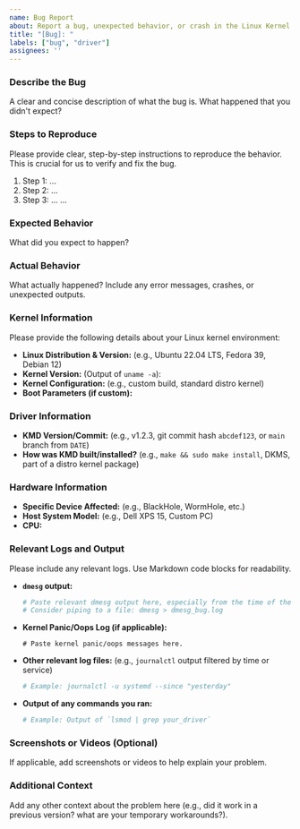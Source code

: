 ```yaml
---
name: Bug Report
about: Report a bug, unexpected behavior, or crash in the Linux Kernel driver.
title: "[Bug]: "
labels: ["bug", "driver"]
assignees: ''
---
```


### Describe the Bug

A clear and concise description of what the bug is. What happened that you didn't expect?

### Steps to Reproduce

Please provide clear, step-by-step instructions to reproduce the behavior. This is crucial for us to verify and fix the bug.

1.  Step 1: ...
2.  Step 2: ...
3.  Step 3: ...
...

### Expected Behavior

What did you expect to happen?

### Actual Behavior

What actually happened? Include any error messages, crashes, or unexpected outputs.

### Kernel Information

Please provide the following details about your Linux kernel environment:

* **Linux Distribution & Version:** (e.g., Ubuntu 22.04 LTS, Fedora 39, Debian 12)
* **Kernel Version:** (Output of `uname -a`):
* **Kernel Configuration:** (e.g., custom build, standard distro kernel)
* **Boot Parameters (if custom):**

### Driver Information

* **KMD Version/Commit:** (e.g., v1.2.3, git commit hash `abcdef123`, or `main` branch from `DATE`)
* **How was KMD built/installed?** (e.g., `make && sudo make install`, DKMS, part of a distro kernel package)

### Hardware Information

* **Specific Device Affected:** (e.g., BlackHole, WormHole, etc.)
* **Host System Model:** (e.g., Dell XPS 15, Custom PC)
* **CPU:**

### Relevant Logs and Output

Please include any relevant logs. Use Markdown code blocks for readability.

* **`dmesg` output:**
    ```bash
    # Paste relevant dmesg output here, especially from the time of the bug.
    # Consider piping to a file: dmesg > dmesg_bug.log
    ```
* **Kernel Panic/Oops Log (if applicable):**
    ```
    # Paste kernel panic/oops messages here.
    ```
* **Other relevant log files:** (e.g., `journalctl` output filtered by time or service)
    ```bash
    # Example: journalctl -u systemd --since "yesterday"
    ```
* **Output of any commands you ran:**
    ```bash
    # Example: Output of `lsmod | grep your_driver`
    ```

### Screenshots or Videos (Optional)

If applicable, add screenshots or videos to help explain your problem.

### Additional Context

Add any other context about the problem here (e.g., did it work in a previous version? what are your temporary workarounds?).